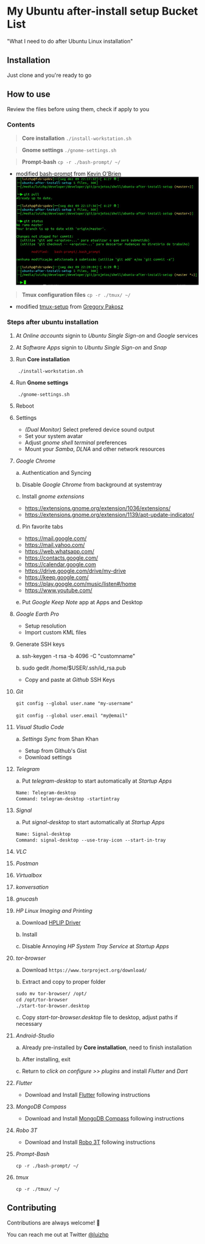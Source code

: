 # **My Ubuntu after-install setup Bucket List**
"What I need to do after Ubuntu Linux installation"

## **Installation**
Just clone and you're ready to go

## **How to use**
Review the files before using them, check if apply to you

### **Contents**
> **Core installation**
`./install-workstation.sh`

> **Gnome settings**
`./gnome-settings.sh`

> **Prompt-bash**
`cp -r ./bash-prompt/ ~/`
- modified [bash-prompt](https://gist.github.com/kfcobrien/c75a918682c6c9b11d3aa6dedb5d3928) from [Kevin O'Brien](github.com/kfcobrien)
![](bash-prompt.jpg)

> **Tmux configuration files**
`cp -r ./tmux/ ~/`
- modified [tmux-setup](https://github.com/gpakosz/.tmux) from [Gregory Pakosz](github.com/gpakosz)

### **Steps after ubuntu installation**

1. At *Online accounts* signin to *Ubuntu Single Sign-on* and *Google* services

2. At *Software Apps* signin to *Ubuntu Single Sign-on* and *Snap*

3. Run **Core installation**
```
    ./install-workstation.sh
```
4. Run **Gnome settings**
```
    ./gnome-settings.sh
```
5. Reboot
6. Settings

   - *(Dual Monitor)* Select prefered device sound output
   - Set your system avatar
   - Adjust *gnome shell terminal* preferences
   - Mount your *Samba*, *DLNA* and other network resources

7. *Google Chrome*

   a. Authentication and Syncing

   b. Disable *Google Chrome* from background at systemtray

   c. Install *gnome extensions*

      - https://extensions.gnome.org/extension/1036/extensions/
      - https://extensions.gnome.org/extension/1139/apt-update-indicator/

   d. Pin favorite tabs
   
      - https://mail.google.com/
      - https://mail.yahoo.com/
      - https://web.whatsapp.com/
      - https://contacts.google.com/
      - https://calendar.google.com
      - https://drive.google.com/drive/my-drive
      - https://keep.google.com/
      - https://play.google.com/music/listen#/home
      - https://www.youtube.com/

   e. Put *Google Keep Note* app at Apps and Desktop

8. *Google Earth Pro*

   - Setup resolution
   - Import custom KML files

9. Generate SSH keys

   a. ssh-keygen -t rsa -b 4096 -C "customname"

   b. sudo gedit /home/$USER/.ssh/id_rsa.pub
   - Copy and paste at *Github* SSH Keys

10. *Git*

    ```
    git config --global user.name "my-username"

    git config --global user.email "my@email"
    ```
   
11. *Visual Studio Code*

    a. *Settings Sync* from Shan Khan
    - Setup from Github's Gist
    - Download settings

12. *Telegram*

    a. Put *telegram-desktop* to start automatically at *Startup Apps*
    ```
    Name: Telegram-desktop
    Command: telegram-desktop -startintray
    ```

13. *Signal*

    a. Put *signal-desktop* to start automatically at *Startup Apps*
    ```
    Name: Signal-desktop
    Command: signal-desktop --use-tray-icon --start-in-tray
    ```

14. *VLC*
15. *Postman*
16. *Virtualbox*
17. *konversation*
18. *gnucash*
19. *HP Linux Imaging and Printing*

    a. Download [HPLIP Driver](https://developers.hp.com/hp-linux-imaging-and-printing/gethplip)

    b. Install

    c. Disable Annoying *HP System Tray Service* at *Startup Apps*

20. *tor-browser*

    a. Download `https://www.torproject.org/download/`

    b. Extract and copy to proper folder
    ```
    sudo mv tor-browser/ /opt/
    cd /opt/tor-browser
    ./start-tor-browser.desktop
    ```
    c. Copy *start-tor-browser.desktop* file to desktop, adjust paths if necessary

21. *Android-Studio*

    a. Already pre-installed by **Core installation**, need to finish installation

    b. After installing, exit

    c. Return to *click on configure >> plugins* and install *Flutter* and *Dart*

22. *Flutter*

    - Download and Install [Flutter](https://flutter.dev/docs/get-started/install/linux) following instructions

23. *MongoDB Compass*

    - Download and Install [MongoDB Compass](https://www.mongodb.com/download-center/compass) following instructions

24. *Robo 3T*

    - Download and Install [Robo 3T](https://robomongo.org/download) following instructions

25. *Prompt-Bash*
    ```
    cp -r ./bash-prompt/ ~/
    ```

26. *tmux*
    ```
    cp -r ./tmux/ ~/
    ```

## Contributing

Contributions are always welcome! 👊

You can reach me out at Twitter [@luizhp](https://twitter.com/luizhp)
